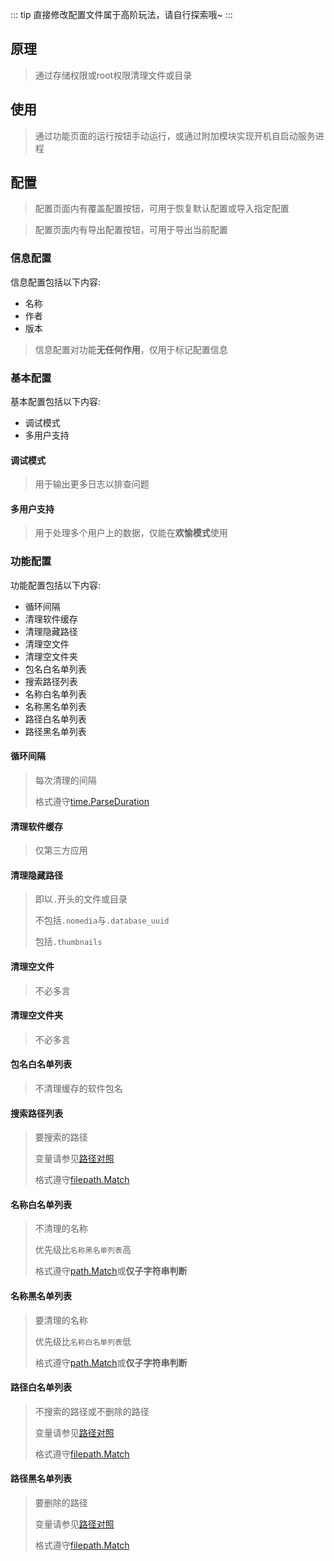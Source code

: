::: tip
直接修改配置文件属于高阶玩法，请自行探索哦~
:::

## 原理

> 通过存储权限或root权限清理文件或目录

## 使用

> 通过功能页面的运行按钮手动运行，或通过附加模块实现开机自启动服务进程

## 配置

> 配置页面内有覆盖配置按钮，可用于恢复默认配置或导入指定配置

> 配置页面内有导出配置按钮，可用于导出当前配置

### 信息配置

信息配置包括以下内容:

- 名称
- 作者
- 版本

> 信息配置对功能**无任何作用**，仅用于标记配置信息

### 基本配置

基本配置包括以下内容:

- 调试模式
- 多用户支持

#### 调试模式

> 用于输出更多日志以排查问题

#### 多用户支持

> 用于处理多个用户上的数据，仅能在**欢愉模式**使用

### 功能配置

功能配置包括以下内容:

- 循环间隔
- 清理软件缓存
- 清理隐藏路径
- 清理空文件
- 清理空文件夹
- 包名白名单列表
- 搜索路径列表
- 名称白名单列表
- 名称黑名单列表
- 路径白名单列表
- 路径黑名单列表

#### 循环间隔

> 每次清理的间隔
>
> 格式遵守[time.ParseDuration](https://pkg.go.dev/time#ParseDuration)

#### 清理软件缓存

> 仅第三方应用

#### 清理隐藏路径

> 即以`.`开头的文件或目录
>
> 不包括`.nomedia`与`.database_uuid`
>
> 包括`.thumbnails`

#### 清理空文件

> 不必多言

#### 清理空文件夹

> 不必多言

#### 包名白名单列表

> 不清理缓存的软件包名

#### 搜索路径列表

> 要搜索的路径
>
> 变量请参见[路径对照](../../Appendix/Android/Path)
>
> 格式遵守[filepath.Match](https://pkg.go.dev/path/filepath#Match)

#### 名称白名单列表

> 不清理的名称
>
> 优先级比`名称黑名单列表`高
>
> 格式遵守[path.Match](https://pkg.go.dev/path#Match)或**仅子字符串判断**

#### 名称黑名单列表

> 要清理的名称
>
> 优先级比`名称白名单列表`低
>
> 格式遵守[path.Match](https://pkg.go.dev/path#Match)或**仅子字符串判断**

#### 路径白名单列表

> 不搜索的路径或不删除的路径
>
> 变量请参见[路径对照](../../Appendix/Android/Path)
>
> 格式遵守[filepath.Match](https://pkg.go.dev/path/filepath#Match)

#### 路径黑名单列表

> 要删除的路径
>
> 变量请参见[路径对照](../../Appendix/Android/Path)
>
> 格式遵守[filepath.Match](https://pkg.go.dev/path/filepath#Match)
